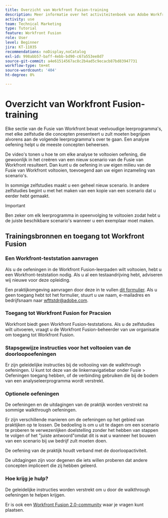```yaml
---
title: Overzicht van Workfront Fusion-training
description: Meer informatie over het activiteitenboek van Adobe Workfront Fusion en hoe u een Workfront test drive account krijgt.
activity: use
team: Technical Marketing
type: Tutorial
feature: Workfront Fusion
role: User
level: Beginner
jira: KT-11035
recommendations: noDisplay,noCatalog
exl-id: 998abb57-baff-4ebb-bd90-c67a553ee8d7
source-git-commit: a4e61514567ac8c2b4ad5c9ecacb87bd83947731
workflow-type: tm+mt
source-wordcount: '404'
ht-degree: 0%

---
```


# Overzicht van Workfront Fusion-training

Elke sectie van de Fusie van Workfront bevat veelvoudige leerprogramma&#39;s, met elke zelfstudie die concepten presenteert u zult moeten begrijpen alvorens aan de volgende leerprogramma&#39;s over te gaan. Een analyse oefening helpt u de meeste concepten beheersen.

De video&#39;s tonen u hoe te om elke analyse te voltooien oefening, die gewoonlijk in het creëren van een nieuw scenario van de Fusie van Workfront resulteert. Dan kunt u de oefening in uw eigen milieu van de Fusie van Workfront voltooien, toevoegend aan uw eigen inzameling van scenario&#39;s.

In sommige zelfstudies maakt u een geheel nieuw scenario. In andere zelfstudies begint u met het maken van een kopie van een scenario dat u eerder hebt gemaakt.

>[!IMPORTANT]
>
>Ben zeker om elk leerprogramma in opeenvolging te voltooien zodat hebt u de juiste beschikbare scenario&#39;s wanneer u een exemplaar moet maken.

## Trainingsbronnen en toegang tot Workfront Fusion

### Een Workfront-teststation aanvragen

Als u de oefeningen in de Workfront Fusion-leerpaden wilt voltooien, hebt u een Workfront-teststation nodig. Als u al een testaandrijving hebt, adviseren wij nieuwe voor deze opleiding.

Een praktijkomgeving aanvragen door deze in te vullen [dit formulier](https://forms.office.com/r/f1J8HRGrNY). Als u geen toegang hebt tot het formulier, stuurt u uw naam, e-mailadres en bedrijfsnaam naar wfttstdr@adobe.com.

### Toegang tot Workfront Fusion for Pracsion

Workfront biedt geen Workfront Fusion-teststations. Als u de zelfstudies wilt uitvoeren, vraagt u de Workfront Fusion-beheerder van uw organisatie om toegang tot Workfront Fusion.

### Stapsgewijze instructies voor het voltooien van de doorloopoefeningen

Er zijn geleidelijke instructies bij de voltooiing van de walkthrough oefeningen. U kunt tot deze van de linkernavigatiebar onder Fusie > Oefeningen toegang hebben, of de verbinding gebruiken die bij de bodem van een analyseleerprogramma wordt verstrekt.

### Optionele oefeningen

De oefeningen en de uitdagingen van de praktijk worden verstrekt na sommige walkthrough oefeningen.

Er zijn verschillende manieren om de oefeningen op het gebied van praktijken op te lossen. De bedoeling is om u uit te dagen om een scenario te proberen te verwezenlijken doelstelling zonder het hebben van stappen te volgen of het &quot;juiste antwoord&quot;omdat dit is wat u wanneer het bouwen van een scenario bij uw bedrijf zult moeten doen.

De oefening van de praktijk houdt verband met de doorloopactiviteit.

De uitdagingen zijn voor degenen die iets willen proberen dat andere concepten impliceert die zij hebben geleerd.

### Hoe krijg je hulp?

De geleidelijke instructies worden verstrekt om u door de walkthrough oefeningen te helpen krijgen.

Er is ook een [Workfront Fusion 2.0-community](https://experienceleaguecommunities.adobe.com/t5/workfront-fusion-2-0/ct-p/workfront-fusion-2) waar je vragen kunt plaatsen.
